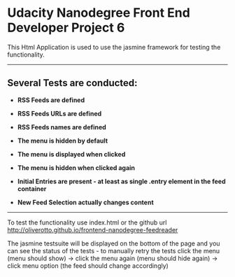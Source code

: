 # Udacity Nanodegree Front End Developer Project 6

This Html Application is used to use the jasmine framework for testing the functionality.


---------

## Several Tests are conducted:

* **RSS Feeds are defined**
* **RSS Feeds URLs are defined**
* **RSS Feeds names are defined**

* **The menu is hidden by default**
* **The menu is displayed when clicked**
* **The menu is hidden when clicked again**

* **Initial Entries are present - at least as single .entry element in the feed container**

* **New Feed Selection actually changes content**

---------

To test the functionality use index.html or the github url http://oliverotto.github.io/frontend-nanodegree-feedreader

The jasmine testsuite will be displayed on the bottom of the page and you can see the status of the tests - to manually retry the tests click the menu (menu should show) -> click the menu again (menu should hide again) -> click menu option (the feed should change accordingly)